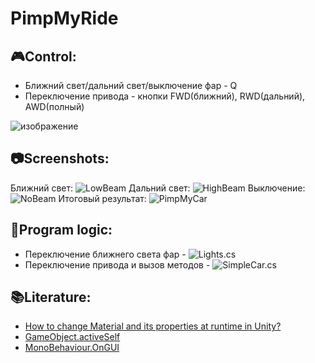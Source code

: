 # PimpMyRide
## 🎮Control:
- Ближний свет/дальний свет/выключение фар - Q
- Переключение привода - кнопки FWD(ближний), RWD(дальний), AWD(полный)

![изображение](https://github.com/AlekseyShashkov/PimpMyRideTMS/assets/17510024/99c167f2-a6e5-47af-8dcc-b1024d90bac0)
## 📷Screenshots:
Ближний свет:
![LowBeam](https://github.com/AlekseyShashkov/PimpMyRideTMS/assets/17510024/758c1b11-ab42-4de4-ab96-b82dc4d60359)
Дальний свет:
![HighBeam](https://github.com/AlekseyShashkov/PimpMyRideTMS/assets/17510024/e56af579-9d41-4bbe-bd0e-2da13a3dbcc2)
Выключение:
![NoBeam](https://github.com/AlekseyShashkov/PimpMyRideTMS/assets/17510024/cfff5ad4-b193-4e58-b518-39893225604b)
Итоговый результат:
![PimpMyCar](https://github.com/AlekseyShashkov/PimpMyRideTMS/assets/17510024/8e09f7f5-43c1-44fc-afba-c0f47e366d46)
## 🔧Program logic:
- Переключение ближнего света фар - ![Lights.cs](https://github.com/AlekseyShashkov/PimpMyRideTMS/blob/main/Assets/Scripts/Car/Lights.cs)
- Переключение привода и вызов методов - ![SimpleCar.cs](https://github.com/AlekseyShashkov/PimpMyRideTMS/blob/main/Assets/Scripts/Car/SimpleCar.cs)
## 📚Literature:
- [How to change Material and its properties at runtime in Unity?](https://ouzaniabdraouf.medium.com/how-to-change-material-and-its-properties-at-runtime-in-unity-b316fab93f26)
- [GameObject.activeSelf](https://docs.unity3d.com/ScriptReference/GameObject-activeSelf.html)
- [MonoBehaviour.OnGUI](https://docs.unity3d.com/ScriptReference/MonoBehaviour.OnGUI.html)
